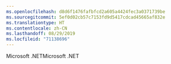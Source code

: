 ```yaml
---
ms.openlocfilehash: d8d6f1476fafbfcd2a605a4424fec3a0371739be
ms.sourcegitcommit: 5ef0d02cb57c7153fd9d5417cdcad45665af832e
ms.translationtype: HT
ms.contentlocale: zh-CN
ms.lasthandoff: 08/29/2019
ms.locfileid: "71138696"
---
```

<span data-ttu-id="29a5a-101">Microsoft .NET</span><span class="sxs-lookup"><span data-stu-id="29a5a-101">Microsoft .NET</span></span>